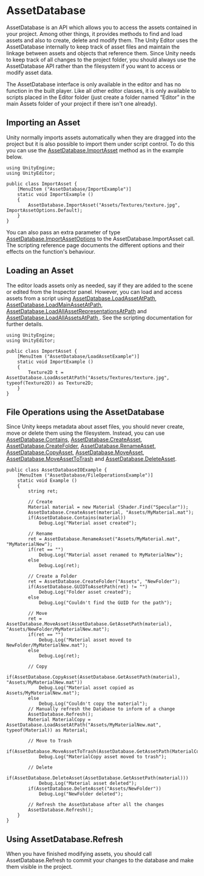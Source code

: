 AssetDatabase
=============


AssetDatabase is an API which allows you to access the assets contained in your project. Among other things, it provides methods to find and load assets and also to create, delete and modify them. The Unity Editor uses the AssetDatabase internally to keep track of asset files and maintain the linkage between assets and objects that reference them. Since Unity needs to keep track of all changes to the project folder, you should always use the AssetDatabase API rather than the filesystem if you want to access or modify asset data.

The AssetDatabase interface is only available in the editor and has no function in the built player. Like all other editor classes, it is only available to scripts placed in the Editor folder (just create a folder named “Editor” in the main Assets folder of your project if there isn't one already).

Importing an Asset
------------------


Unity normally imports assets automatically when they are dragged into the project but it is also possible to import them under script control. To do this you can use the [AssetDatabase.ImportAsset](ScriptRef:AssetDatabase.ImportAsset.html.html) method as in the example below.

````
using UnityEngine;
using UnityEditor;

public class ImportAsset {
	[MenuItem ("AssetDatabase/ImportExample")]
	static void ImportExample ()
	{
		AssetDatabase.ImportAsset("Assets/Textures/texture.jpg", ImportAssetOptions.Default);
	}
}
````

You can also pass an extra parameter of type [AssetDatabase.ImportAssetOptions](ScriptRef:ImportAssetOptions.html.html) to the AssetDatabase.ImportAsset call. The scripting reference page documents the different options and their effects on the function's behaviour.


Loading an Asset
----------------


The editor loads assets only as needed, say if they are added to the scene or edited from the Inspector panel. However, you can load and access assets from a script using [AssetDatabase.LoadAssetAtPath](ScriptRef:AssetDatabase.LoadAssetAtPath.html.html), [AssetDatabase.LoadMainAssetAtPath](ScriptRef:AssetDatabase.LoadMainAssetAtPath.html.html),  [AssetDatabase.LoadAllAssetRepresentationsAtPath](ScriptRef:AssetDatabase.LoadAllAssetRepresentationsAtPath.html.html) and [AssetDatabase.LoadAllAssetsAtPath ](ScriptRef:AssetDatabase.LoadAllAssetsAtPath.html.html). See the scripting documentation for further details.

````
using UnityEngine;
using UnityEditor;

public class ImportAsset {
	[MenuItem ("AssetDatabase/LoadAssetExample")]
	static void ImportExample ()
	{
		Texture2D t = AssetDatabase.LoadAssetAtPath("Assets/Textures/texture.jpg", typeof(Texture2D)) as Texture2D;
	}
}
````


File Operations using the AssetDatabase
---------------------------------------


Since Unity keeps metadata about asset files, you should never create, move or delete them using the filesystem. Instead, you can use [AssetDatabase.Contains](ScriptRef:AssetDatabase.Contains.html.html), [AssetDatabase.CreateAsset](ScriptRef:AssetDatabase.CreateAsset.html.html), [AssetDatabase.CreateFolder](ScriptRef:AssetDatabase.CreateFolder.html.html), [AssetDatabase.RenameAsset](ScriptRef:AssetDatabase.RenameAsset.html.html), [AssetDatabase.CopyAsset](ScriptRef:AssetDatabase.CopyAsset.html.html), [AssetDatabase.MoveAsset](ScriptRef:AssetDatabase.MoveAsset.html.html), [AssetDatabase.MoveAssetToTrash](ScriptRef:AssetDatabase.MoveAssetToTrash.html.html) and [AssetDatabase.DeleteAsset](ScriptRef:AssetDatabase.DeleteAsset.html.html).


````
public class AssetDatabaseIOExample {
	[MenuItem ("AssetDatabase/FileOperationsExample")]
	static void Example ()
	{
		string ret;
		
		// Create
		Material material = new Material (Shader.Find("Specular"));
		AssetDatabase.CreateAsset(material, "Assets/MyMaterial.mat");
		if(AssetDatabase.Contains(material))
			Debug.Log("Material asset created");
		
		// Rename
		ret = AssetDatabase.RenameAsset("Assets/MyMaterial.mat", "MyMaterialNew");
		if(ret == "")
			Debug.Log("Material asset renamed to MyMaterialNew");
		else
			Debug.Log(ret);
		
		// Create a Folder
		ret = AssetDatabase.CreateFolder("Assets", "NewFolder");
		if(AssetDatabase.GUIDToAssetPath(ret) != "")
			Debug.Log("Folder asset created");
		else
			Debug.Log("Couldn't find the GUID for the path");
		
		// Move
		ret = AssetDatabase.MoveAsset(AssetDatabase.GetAssetPath(material), "Assets/NewFolder/MyMaterialNew.mat");
		if(ret == "")
			Debug.Log("Material asset moved to NewFolder/MyMaterialNew.mat");
		else
			Debug.Log(ret);
		
		// Copy
		if(AssetDatabase.CopyAsset(AssetDatabase.GetAssetPath(material), "Assets/MyMaterialNew.mat"))
			Debug.Log("Material asset copied as Assets/MyMaterialNew.mat");
		else
			Debug.Log("Couldn't copy the material");
		// Manually refresh the Database to inform of a change
		AssetDatabase.Refresh();
		Material MaterialCopy = AssetDatabase.LoadAssetAtPath("Assets/MyMaterialNew.mat", typeof(Material)) as Material;
		
		// Move to Trash
		if(AssetDatabase.MoveAssetToTrash(AssetDatabase.GetAssetPath(MaterialCopy)))
			Debug.Log("MaterialCopy asset moved to trash");
		
		// Delete
		if(AssetDatabase.DeleteAsset(AssetDatabase.GetAssetPath(material)))
			Debug.Log("Material asset deleted");
		if(AssetDatabase.DeleteAsset("Assets/NewFolder"))
			Debug.Log("NewFolder deleted");
		
		// Refresh the AssetDatabase after all the changes
		AssetDatabase.Refresh();
	}
}
````


Using AssetDatabase.Refresh
---------------------------


When you have finished modifying assets, you should call AssetDatabase.Refresh to commit your changes to the database and make them visible in the project.
